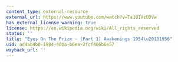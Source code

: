 ```yaml
---
content_type: external-resource
external_url: https://www.youtube.com/watch?v=Ts10IVzUDVw
has_external_license_warning: true
license: https://en.wikipedia.org/wiki/All_rights_reserved
status: ''
title: "Eyes On The Prize - (Part 1) Awakenings 1954\u20131956"
uid: ad4ab4b0-1984-40ba-b6ea-2fcf466b6e57
wayback_url: ''
---
```


